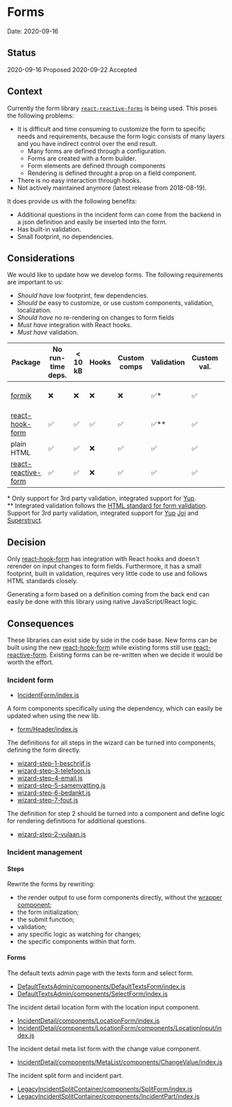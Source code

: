 # Forms

Date: 2020-09-16

## Status

2020-09-16 Proposed
2020-09-22 Accepted

## Context

Currently the form library [`react-reactive-forms`](https://github.com/bietkul/react-reactive-form) is being used. This poses the following problems:

- It is difficult and time consuming to customize the form to specific needs and requirements, because the form logic consists of many layers and you have indirect control over the end result.
  - Many forms are defined through a configuration.
  - Forms are created with a form builder.
  - Form elements are defined through components
  - Rendering is defined throught a prop on a field component.
- There is no easy interaction through hooks.
- Not actively maintained anymore (latest release from 2018-08-19).

It does provide us with the following benefits:

- Additional questions in the incident form can come from the backend in a json definition and easily be inserted into the form.
- Has built-in validation.
- Small footprint, no dependencies.

## Considerations

We would like to update how we develop forms. The following requirements are
important to us:

- *Should have* low footprint, few dependencies.
- *Should be* easy to customize, or use custom components, validation, localization.
- *Should have* no re-rendering on changes to form fields
- *Must have* integration with React hooks.
- *Must have* validation.

| Package                                                               | No run-time deps. | < 10 kB | Hooks | Custom comps | Validation | Custom val. | i18n | No re-render | Stargazers | Updated        |
| --------------------------------------------------------------------- | ----------------- | ------- | ----- | ------------ | ---------- | ----------- | ---- | ------------ | ---------- | -------------- |
| [formik](https://github.com/jaredpalmer/formik)                       | ❌                | ❌        | ❌      | ❌          | ✅*          | ✅           | ✅    | ❌            | 24.5k      | 2 months ago   |
| [react-hook-form](https://github.com/react-hook-form/react-hook-form) | ✅                | ✅        | ✅      | ✅          | ✅**         | ✅           | ✅    | ✅            | 14.1k      | recently       |
| plain HTML                                                            | ✅                | ✅        | ❌      | ✅          | ✅           | ✅           | ✅    | ✅            | –          | –              |
| [react-reactive-form](https://github.com/bietkul/react-reactive-form) | ✅                | ✅        | ❌      | ✅          | ✅           | ✅           | ❌    | ❌            | 250        | 25 months ago  |

\* Only support for 3rd party validation, integrated support for [Yup](https://github.com/jquense/yup).\
** Integrated validation follows the [HTML standard for form validation](https://developer.mozilla.org/en-US/docs/Learn/HTML/Forms/Form_validation). Support for 3rd party validation, integrated support for [Yup](https://github.com/jquense/yup) [Joi](https://github.com/hapijs/joi) and [Superstruct](https://github.com/ianstormtaylor/superstruct).

## Decision

Only [react-hook-form](https://github.com/react-hook-form/react-hook-form) has integration with React hooks and doesn't rerender on input changes to form fields. Furthermore, it has a small footprint, built in validation, requires very little code to use and follows HTML standards closely.

Generating a form based on a definition coming from the back end can easily be done with this library using native JavaScript/React logic.

## Consequences

These libraries can exist side by side in the code base. New forms can be built using the new [react-hook-form](https://github.com/react-hook-form/react-hook-form) while existing forms still use [react-reactive-form](https://github.com/bietkul/react-reactive-form). Existing forms can be re-written when we decide it would be worth the effort.


### Incident form

- [IncidentForm/index.js](../../src/signals/incident/components/IncidentForm/index.js)

A form components specifically using the dependency, which can easily be updated when using the new lib.

- [form/Header/index.js](../../src/signals/incident/components/form/Header/index.js)

The definitions for all steps in the wizard can be turned into components, defining the form directly.

- [wizard-step-1-beschrijf.js](../../src/signals/incident/definitions/wizard-step-1-beschrijf.js)
- [wizard-step-3-telefoon.js](../../src/signals/incident/definitions/wizard-step-3-telefoon.js)
- [wizard-step-4-email.js](../../src/signals/incident/definitions/wizard-step-4-email.js)
- [wizard-step-5-samenvatting.js](../../src/signals/incident/definitions/wizard-step-5-samenvatting.js)
- [wizard-step-6-bedankt.js](../../src/signals/incident/definitions/wizard-step-6-bedankt.js)
- [wizard-step-7-fout.js](../../src/signals/incident/definitions/wizard-step-7-fout.js)

The definition for step 2 should be turned into a component and define logic for rendering definitions for additional questions.

- [wizard-step-2-vulaan.js](../../src/signals/incident/definitions/wizard-step-2-vulaan.js)

### Incident management

#### Steps

Rewrite the forms by rewriting:

- the render output to use form components directly, without the [wrapper component](../../src/signals/incident-management/components/FieldControlWrapper/index.js);
- the form initialization;
- the submit function;
- validation;
- any specific logic as watching for changes;
- the specific components within that form.

#### Forms

The default texts admin page with the texts form and select form.

- [DefaultTextsAdmin/components/DefaultTextsForm/index.js](../../src/signals/incident-management/containers/DefaultTextsAdmin/components/DefaultTextsForm/index.js)
- [DefaultTextsAdmin/components/SelectForm/index.js](../../src/signals/incident-management/containers/DefaultTextsAdmin/components/SelectForm/index.js)

The incident detail location form with the location input component.

- [IncidentDetail/components/LocationForm/index.js](../../src/signals/incident-management/containers/IncidentDetail/components/LocationForm/index.js)
- [IncidentDetail/components/LocationForm/components/LocationInput/index.js](../../src/signals/incident-management/containers/IncidentDetail/components/LocationForm/components/LocationInput/index.js)

The incident detail meta list form with the change value component.
- [IncidentDetail/components/MetaList/components/ChangeValue/index.js](../../src/signals/incident-management/containers/IncidentDetail/components/MetaList/components/ChangeValue/index.js)

The incident split form and incident part.
- [LegacyIncidentSplitContainer/components/SplitForm/index.js](../../src/signals/incident-management/containers/LegacyIncidentSplitContainer/components/SplitForm/index.js)
- [LegacyIncidentSplitContainer/components/IncidentPart/index.js](../../src/signals/incident-management/containers/LegacyIncidentSplitContainer/components/IncidentPart/index.js)
